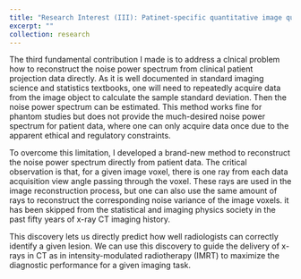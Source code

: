 ```yaml
---
title: "Research Interest (III): Patinet-specific quantitative image quality assessment"
excerpt: ""
collection: research
---
```


The third fundamental contribution I made is to address a clnical problem how to reconstruct the noise power spectrum from clinical patient projection data directly. As it is well documented in standard imaging science and statistics textbooks, one will need to repeatedly acquire data from the image object to calculate the sample standard deviation. Then the noise power spectrum can be estimated. This method works fine for phantom studies but does not provide the much-desired noise power spectrum for patient data, where one can only acquire data once due to the apparent ethical and regulatory constraints.

To overcome this limitation, I developed a brand-new method to reconstruct the noise power spectrum directly from patient data. The critical observation is that, for a given image voxel, there is one ray from each data acquisition view angle passing through the voxel. These rays are used in the image reconstruction process, but one can also use the same amount of rays to reconstruct the corresponding noise variance of the image voxels. it has been skipped from the statistical and imaging physics society in the past fifty years of x-ray CT imaging history. 

This discovery lets us directly predict how well radiologists can correctly identify a given lesion. We can use this discovery to guide the delivery of x-rays in CT as in intensity-modulated radiotherapy (IMRT) to maximize the diagnostic performance for a given imaging task.